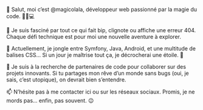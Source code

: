 👋 Salut, moi c’est @magicolala, développeur web passionné par la magie du code. 🧙‍♂️💻

👀 Je suis fasciné par tout ce qui fait bip, clignote ou affiche une erreur 404. Chaque défi technique est pour moi une nouvelle aventure à explorer.

🌱 Actuellement, je jongle entre Symfony, Java, Android, et une multitude de balises CSS... Si un jour je maîtrise tout ça, je décrocherai une étoile. 🌟

💞️ Je suis à la recherche de partenaires de code pour collaborer sur des projets innovants. Si tu partages mon rêve d’un monde sans bugs (oui, je sais, c’est utopique), on devrait bien s’entendre.

📫 N’hésite pas à me contacter ici ou sur les réseaux sociaux. Promis, je ne mords pas... enfin, pas souvent. 😉
